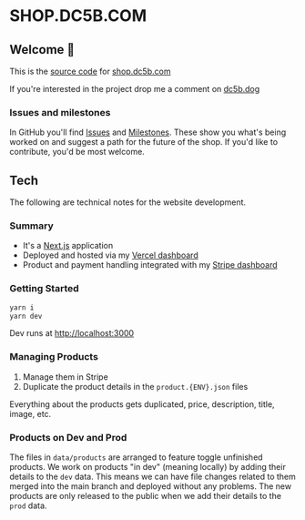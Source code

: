 # SHOP.DC5B.COM

## Welcome 👋

This is the [source code](https://en.wikipedia.org/wiki/Source_code) for [shop.dc5b.com](https://shop.dc5b.com)

If you're interested in the project drop me a comment on [dc5b.dog](https://dc5b.dog)

### Issues and milestones

In GitHub you'll find [Issues](https://github.com/LL782/DC5B-SHOP/issues) and [Milestones](https://github.com/LL782/DC5B-SHOP/milestones). These show you what's being worked on and suggest a path for the future of the shop. If you'd like to contribute, you'd be most welcome.

## Tech

The following are technical notes for the website development.

### Summary

- It's a [Next.js](https://nextjs.org/) application
- Deployed and hosted via my [Vercel dashboard](https://vercel.com/dashboard)
- Product and payment handling integrated with my [Stripe dashboard](https://dashboard.stripe.com/dashboard)

### Getting Started

```bash
yarn i
yarn dev
```

Dev runs at [http://localhost:3000](http://localhost:3000)

### Managing Products

1. Manage them in Stripe
1. Duplicate the product details in the `product.{ENV}.json` files

Everything about the products gets duplicated, price, description, title, image, etc.

### Products on Dev and Prod

The files in `data/products` are arranged to feature toggle unfinished products. We work on products "in dev" (meaning locally) by adding their details to the `dev` data. This means we can have file changes related to them merged into the main branch and deployed without any problems. The new products are only released to the public when we add their details to the `prod` data.

